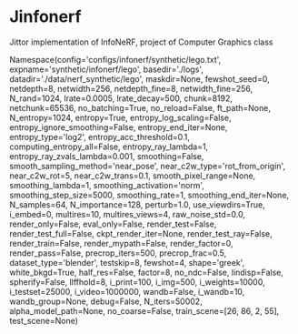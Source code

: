 # Jinfonerf
Jittor implementation of InfoNeRF, project of Computer Graphics class

Namespace(config='configs/infonerf/synthetic/lego.txt', expname='synthetic/infonerf/lego', basedir='./logs', datadir='./data/nerf_synthetic/lego', maskdir=None, fewshot_seed=0, netdepth=8, netwidth=256, netdepth_fine=8, netwidth_fine=256, N_rand=1024, lrate=0.0005, lrate_decay=500, chunk=8192, netchunk=65536, no_batching=True, no_reload=False, ft_path=None, N_entropy=1024, entropy=True, entropy_log_scaling=False, entropy_ignore_smoothing=False, entropy_end_iter=None, entropy_type='log2', entropy_acc_threshold=0.1, computing_entropy_all=False, entropy_ray_lambda=1, entropy_ray_zvals_lambda=0.001, smoothing=False, smooth_sampling_method='near_pose', near_c2w_type='rot_from_origin', near_c2w_rot=5, near_c2w_trans=0.1, smooth_pixel_range=None, smoothing_lambda=1, smoothing_activation='norm', smoothing_step_size=5000, smoothing_rate=1, smoothing_end_iter=None, N_samples=64, N_importance=128, perturb=1.0, use_viewdirs=True, i_embed=0, multires=10, multires_views=4, raw_noise_std=0.0, render_only=False, eval_only=False, render_test=False, render_test_full=False, ckpt_render_iter=None, render_test_ray=False, render_train=False, render_mypath=False, render_factor=0, render_pass=False, precrop_iters=500, precrop_frac=0.5, dataset_type='blender', testskip=8, fewshot=4, shape='greek', white_bkgd=True, half_res=False, factor=8, no_ndc=False, lindisp=False, spherify=False, llffhold=8, i_print=100, i_img=500, i_weights=10000, i_testset=25000, i_video=1000000, wandb=False, i_wandb=10, wandb_group=None, debug=False, N_iters=50002, alpha_model_path=None, no_coarse=False, train_scene=[26, 86, 2, 55], test_scene=None)